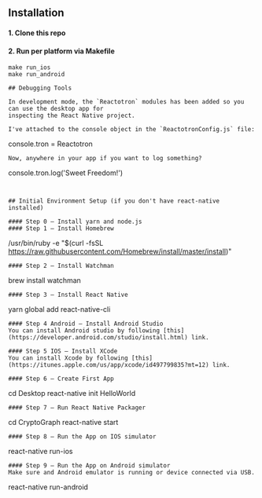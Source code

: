 ## Installation

#### 1. Clone this repo
#### 2. Run per platform via Makefile
```
make run_ios
make run_android

## Debugging Tools

In development mode, the `Reactotron` modules has been added so you can use the desktop app for 
inspecting the React Native project.

I've attached to the console object in the `ReactotronConfig.js` file:
```
console.tron = Reactotron
```
Now, anywhere in your app if you want to log something?
```
console.tron.log('Sweet Freedom!')
```


## Initial Environment Setup (if you don't have react-native installed)

#### Step 0 — Install yarn and node.js
#### Step 1 — Install Homebrew
```
/usr/bin/ruby -e "$(curl -fsSL https://raw.githubusercontent.com/Homebrew/install/master/install)"
```
#### Step 2 — Install Watchman
```
brew install watchman
```
#### Step 3 — Install React Native
```
yarn global add react-native-cli
```
#### Step 4 Android — Install Android Studio
You can install Android studio by following [this](https://developer.android.com/studio/install.html) link.

#### Step 5 IOS — Install XCode
You can install Xcode by following [this](https://itunes.apple.com/us/app/xcode/id497799835?mt=12) link.

#### Step 6 — Create First App
```
cd Desktop
react-native init HelloWorld
```
#### Step 7 — Run React Native Packager
```
cd CryptoGraph
react-native start
```
#### Step 8 — Run the App on IOS simulator
```
react-native run-ios
```
#### Step 9 — Run the App on Android simulator
Make sure and Android emulator is running or device connected via USB.
```
react-native run-android
```